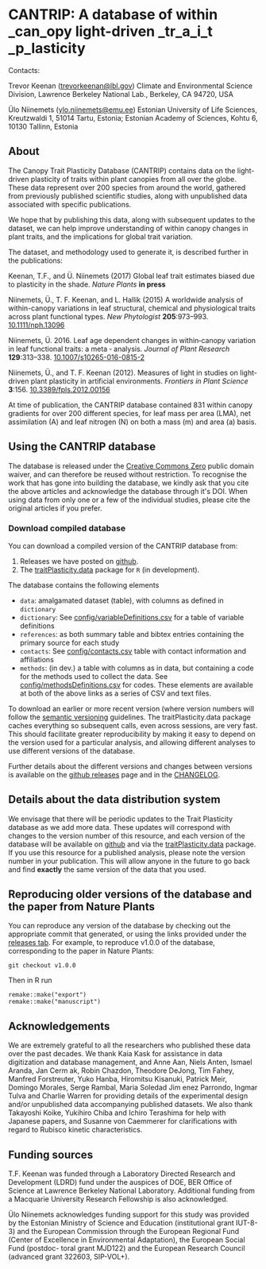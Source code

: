 # CANTRIP: A database of within _can_opy light-driven _tr_a_i_t _p_lasticity 

Contacts:

Trevor Keenan (trevorkeenan@lbl.gov)	Climate and Environmental Science Division, Lawrence Berkeley National Lab., Berkeley, CA 94720, USA

Ülo Niinemets (ylo.niinemets@emu.ee)	Estonian University of Life Sciences, Kreutzwaldi 1, 51014 Tartu, Estonia; Estonian Academy of Sciences, Kohtu 6, 10130 Tallinn, Estonia


## About

The Canopy Trait Plasticity Database (CANTRIP) contains data on the light-driven plasticity of traits within plant canopies from all over the globe. 
These data represent over 200 species from around the world, gathered from previously published scientific studies, along with unpublished data associated with specific publications.   

We hope that by publishing this data, along with subsequent updates to the dataset, we can help improve understanding of within canopy changes in plant traits, and the implications for global trait variation.

The dataset, and methodology used to generate it, is described further in the publications:

Keenan, T.F., and Ü. Niinemets (2017) Global leaf trait estimates biased due to plasticity in the shade. *Nature Plants* **in press**

Niinemets, Ü., T. F. Keenan, and L. Hallik (2015) A worldwide analysis of within-canopy variations in leaf structural, chemical and physiological traits across plant functional types. *New Phytologist* **205**:973–993. [10.1111/nph.13096](http://doi.org/10.1111/nph.13096)

Niinemets, Ü. 2016. Leaf age dependent changes in within‑canopy variation in leaf functional traits: a meta ‑ analysis. *Journal of Plant Research* **129**:313–338. [10.1007/s10265-016-0815-2](http://doi.org/10.1007/s10265-016-0815-2)

Niinemets, Ü., and T. F. Keenan (2012). Measures of light in studies on light-driven plant plasticity in artificial environments. *Frontiers in Plant Science* **3**:156. [10.3389/fpls.2012.00156](http://doi.org/10.3389/fpls.2012.00156)

At time of publication, the CANTRIP database contained 831 within canopy gradients for over 200 different species, for leaf mass per area (LMA), net assimilation (A) and leaf nitrogen (N) on both a mass (m) and area (a) basis. 

## Using the CANTRIP database

The database is released under the [Creative Commons Zero](https://creativecommons.org/publicdomain/zero/1.0/) public domain waiver, and can therefore be reused without restriction. 
To recognise the work that has gone into building the database, we kindly ask that you cite the above articles and acknowledge the database through it's DOI. When using data from only one or a few of the individual studies, please cite the original articles if you prefer.


### Download compiled database

You can download a compiled version of the CANTRIP database from:

1. Releases we have posted on [github](https://github.com/trevorkeenan/traitPlasticity/releases).
2. The [traitPlasticity.data](https://github.com/traitecoevo/traitPlasticity.data) package for `R` (in development).

The database contains the following elements

- `data`: amalgamated dataset (table), with columns as defined in `dictionary`
- `dictionary`: See [config/variableDefinitions.csv](config/variableDefinitions.csv) for a table of variable definitions
- `references`: as both summary table and bibtex entries containing the primary source for each study
- `contacts`: See [config/contacts.csv](config/contacts.csv) table with contact information and affiliations
- `methods`: (in dev.) a table with columns as in data, but containing a code for the methods used to collect the data. See [config/methodsDefinitions.csv](config/methodsDefinitions.csv) for codes.
These elements are available at both of the above links as a series of CSV and text files.

To download an earlier or more recent version (where version numbers will follow the [semantic versioning](http://semver.org) guidelines. The traitPlasticity.data package caches everything so subsequent calls, even across sessions, are very fast. 
This should facilitate greater reproducibility by making it easy to depend on the version used for a particular analysis, and allowing different analyses to use different versions of the database. 

Further details about the different versions and changes between versions is available on the [github releases](https://github.com/trevorkeenan/traitPlasticity/releases) page and in the [CHANGELOG](CHANGELOG.md).

## Details about the data distribution system

We envisage that there will be periodic updates to the Trait Plasticity database as we add more data. These updates will correspond with changes to the version number of this resource, and each version of the database will be available on [github](https://github.com/trevorkeenan/traitPlasticity/releases) and via the [traitPlasticity.data](https://github.com/traitecoevo/traitPlasticity.data) package. If you use this resource for a published analysis, please note the version number in your publication.  This will allow anyone in the future to go back and find **exactly** the same version of the data that you used.


## Reproducing older versions of the database and the paper from Nature Plants

You can reproduce any version of the database by checking out the appropriate commit that generated, or using the links provided under the [releases tab](https://github.com/trevorkeenan/traitPlasticity/releases). For example, to reproduce v1.0.0 of the database, corresponding to the paper in Nature Plants:

```
git checkout v1.0.0
```

Then in R run
```
remake::make("export")
remake::make("manuscript")
```

## Acknowledgements

We are extremely grateful to all the researchers who published these data over the past decades. We thank Kaia Kask for assistance in data digitization and database management, and Anne Aan, Niels Anten, Ismael Aranda, Jan Cerm ak, Robin Chazdon, Theodore DeJong, Tim Fahey, Manfred Forstreuter, Yuko Hanba, Hiromitsu Kisanuki, Patrick Meir, Domingo Morales, Serge Rambal, Maria Soledad Jim enez Parrondo, Ingmar Tulva and Charlie Warren for providing details of the experimental design and/or unpublished data accompanying published datasets. We also thank Takayoshi Koike, Yukihiro Chiba and Ichiro Terashima for help with Japanese papers, and Susanne von Caemmerer for clarifications with regard to Rubisco kinetic characteristics. 

## Funding sources

T.F. Keenan was funded through a Laboratory Directed Research and Development (LDRD) fund under the auspices of DOE, BER Office of Science at Lawrence Berkeley National Laboratory. Additional funding from a Macquarie University Research Fellowship is also acknowledged. 

Ülo Niinemets acknowledges funding support for this study was provided by the Estonian Ministry of Science and Education (institutional grant IUT-8-3) and the European Commission through the European Regional Fund (Center of Excellence in Environmental Adaptation), the European Social Fund (postdoc- toral grant MJD122) and the European Research Council (advanced grant 322603, SIP-VOL+).

